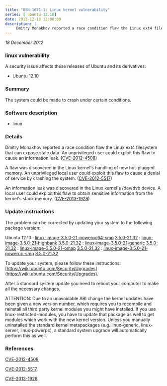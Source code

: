 ```yaml
---
title: "USN-1671-1: Linux kernel vulnerability"
series: [ ubuntu-12.10]
date: 2012-12-18 12:00:00
description: |
     Dmitry Monakhov reported a race condition flaw the Linux ext4 filesystem that can expose stale data. An unprivileged user could exploit this flaw to cause an information leak. ([CVE-2012-4508](http://people.ubuntu.com/~ubuntu-security/cve/CVE-2012-4508))
--- 
```

 
 

*18 December 2012*

### linux vulnerability

A security issue affects these releases of Ubuntu and its derivatives:

* Ubuntu 12.10

### Summary

The system could be made to crash under certain conditions. 

### Software description

* linux 

### Details

 Dmitry Monakhov reported a race condition flaw the Linux ext4 filesystem that can expose stale data. An unprivileged user could exploit this flaw to cause an information leak. ([CVE-2012-4508](http://people.ubuntu.com/~ubuntu-security/cve/CVE-2012-4508))

A flaw was discovered in the Linux kernel&#39;s handling of new hot-plugged memory. An unprivileged local user could exploit this flaw to cause a denial of service by crashing the system. ([CVE-2012-5517](http://people.ubuntu.com/~ubuntu-security/cve/CVE-2012-5517))

An information leak was discovered in the Linux kernel&#39;s /dev/dvb device. A local user could exploit this flaw to obtain sensitive information from the kernel&#39;s stack memory. ([CVE-2013-1928](http://people.ubuntu.com/~ubuntu-security/cve/CVE-2013-1928)) 

### Update instructions

The problem can be corrected by updating your system to the following package version:

Ubuntu 12.10
 : [linux-image-3.5.0-21-powerpc64-smp](https://launchpad.net/ubuntu/+source/linux) <span> [3.5.0-21.32](https://launchpad.net/ubuntu/+source/linux/3.5.0-21.32) </span> 
 : [linux-image-3.5.0-21-highbank](https://launchpad.net/ubuntu/+source/linux) <span> [3.5.0-21.32](https://launchpad.net/ubuntu/+source/linux/3.5.0-21.32) </span> 
 : [linux-image-3.5.0-21-generic](https://launchpad.net/ubuntu/+source/linux) <span> [3.5.0-21.32](https://launchpad.net/ubuntu/+source/linux/3.5.0-21.32) </span> 
 : [linux-image-3.5.0-21-omap](https://launchpad.net/ubuntu/+source/linux) <span> [3.5.0-21.32](https://launchpad.net/ubuntu/+source/linux/3.5.0-21.32) </span> 
 : [linux-image-3.5.0-21-powerpc-smp](https://launchpad.net/ubuntu/+source/linux) <span> [3.5.0-21.32](https://launchpad.net/ubuntu/+source/linux/3.5.0-21.32) </span> 

To update your system, please follow these instructions: [https://wiki.ubuntu.com/Security/Upgrades](https://wiki.ubuntu.com/Security/Upgrades).

After a standard system update you need to reboot your computer to make all the necessary changes.

ATTENTION: Due to an unavoidable ABI change the kernel updates have been given a new version number, which requires you to recompile and reinstall all third party kernel modules you might have installed. If you use linux-restricted-modules, you have to update that package as well to get modules which work with the new kernel version. Unless you manually uninstalled the standard kernel metapackages (e.g. linux-generic, linux-server, linux-powerpc), a standard system upgrade will automatically perform this as well. 

### References

 
 [CVE-2012-4508](http://people.ubuntu.com/~ubuntu-security/cve/CVE-2012-4508), 

 [CVE-2012-5517](http://people.ubuntu.com/~ubuntu-security/cve/CVE-2012-5517), 

 [CVE-2013-1928](http://people.ubuntu.com/~ubuntu-security/cve/CVE-2013-1928)
 

